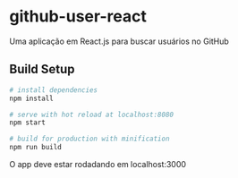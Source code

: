 # github-user-react

Uma aplicação em React.js para buscar usuários no GitHub


## Build Setup

``` bash
# install dependencies
npm install

# serve with hot reload at localhost:8080
npm start

# build for production with minification
npm run build
```

O app deve estar rodadando em localhost:3000
